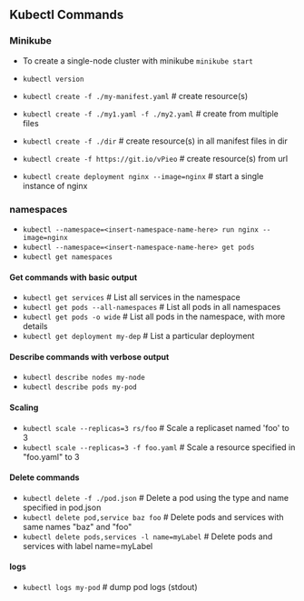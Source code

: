 ## Kubectl Commands

### Minikube

- To create a single-node cluster with minikube
    `minikube start`
    
- `kubectl version`

- `kubectl create -f ./my-manifest.yaml`           # create resource(s)
- `kubectl create -f ./my1.yaml -f ./my2.yaml`     # create from multiple files
- `kubectl create -f ./dir`                        # create resource(s) in all manifest files in dir
- `kubectl create -f https://git.io/vPieo`         # create resource(s) from url
- `kubectl create deployment nginx --image=nginx`  # start a single instance of nginx


### namespaces
- `kubectl --namespace=<insert-namespace-name-here> run nginx --image=nginx`
- `kubectl --namespace=<insert-namespace-name-here> get pods`
- `kubectl get namespaces`

#### Get commands with basic output
- `kubectl get services`                          # List all services in the namespace
- `kubectl get pods --all-namespaces`             # List all pods in all namespaces
- `kubectl get pods -o wide`                      # List all pods in the namespace, with more details
- `kubectl get deployment my-dep`                 # List a particular deployment

#### Describe commands with verbose output
- `kubectl describe nodes my-node`
- `kubectl describe pods my-pod`

#### Scaling
- `kubectl scale --replicas=3 rs/foo`                                 # Scale a replicaset named 'foo' to 3
- `kubectl scale --replicas=3 -f foo.yaml`                            # Scale a resource specified in "foo.yaml" to 3

#### Delete commands
- `kubectl delete -f ./pod.json`                                              # Delete a pod using the type and name specified in pod.json
- `kubectl delete pod,service baz foo`                                        # Delete pods and services with same names "baz" and "foo"
- `kubectl delete pods,services -l name=myLabel`                              # Delete pods and services with label name=myLabel

#### logs
- `kubectl logs my-pod`                                 # dump pod logs (stdout)
